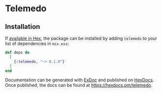 # Telemedo

## Installation

If [available in Hex](https://hex.pm/docs/publish), the package can be installed
by adding `telemedo` to your list of dependencies in `mix.exs`:

```elixir
def deps do
  [
    {:telemedo, "~> 0.1.0"}
  ]
end
```

Documentation can be generated with [ExDoc](https://github.com/elixir-lang/ex_doc)
and published on [HexDocs](https://hexdocs.pm). Once published, the docs can
be found at <https://hexdocs.pm/telemedo>.
